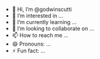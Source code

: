 - 👋 Hi, I’m @godwinscutti
- 👀 I’m interested in ...
- 🌱 I’m currently learning ...
- 💞️ I’m looking to collaborate on ...
- 📫 How to reach me ...
- 😄 Pronouns: ...
- ⚡ Fun fact: ...

<!---
godwinscutti/godwinscutti is a ✨ special ✨ repository because its `README.md` (this file) appears on your GitHub profile.
You can click the Preview link to take a look at your changes.
--->
